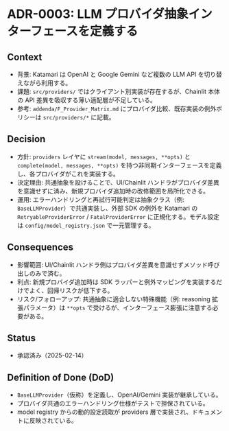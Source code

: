 # ADR-0003: LLM プロバイダ抽象インターフェースを定義する

## Context
- 背景: Katamari は OpenAI と Google Gemini など複数の LLM API を切り替えながら利用する。
- 課題: `src/providers/` ではクライアント別実装が存在するが、Chainlit 本体の API 差異を吸収する薄い適配層が不足している。
- 参考: `addenda/F_Provider_Matrix.md` にプロバイダ比較、既存実装の例外ポリシーは `src/providers/*` に記載。

## Decision
- 方針: `providers` レイヤに `stream(model, messages, **opts)` と `complete(model, messages, **opts)` を持つ非同期インターフェースを定義し、各プロバイダがこれを実装する。
- 決定理由: 共通抽象を設けることで、UI/Chainlit ハンドラがプロバイダ差異を意識せずに済み、新規プロバイダ追加時の改修範囲を局所化できる。
- 運用: エラーハンドリングと再試行可能判定は抽象クラス（例: `BaseLLMProvider`）で共通実装し、外部 SDK の例外を Katamari の `RetryableProviderError` / `FatalProviderError` に正規化する。モデル設定は `config/model_registry.json` で一元管理する。

## Consequences
- 影響範囲: UI/Chainlit ハンドラ側はプロバイダ差異を意識せずメソッド呼び出しのみで済む。
- 利点: 新規プロバイダ追加時は SDK ラッパーと例外マッピングを実装するだけでよく、回帰リスクが低下する。
- リスク/フォローアップ: 共通抽象に適合しない特殊機能（例: reasoning 拡張パラメータ）は `**opts` で受けるが、インターフェース膨張に注意する必要がある。

## Status
- 承認済み（2025-02-14）

## Definition of Done (DoD)
- `BaseLLMProvider`（仮称）を定義し、OpenAI/Gemini 実装が継承している。
- プロバイダ共通のエラーハンドリング仕様がテストで担保されている。
- model registry からの動的設定読取が providers 層で実装され、ドキュメントに反映されている。
